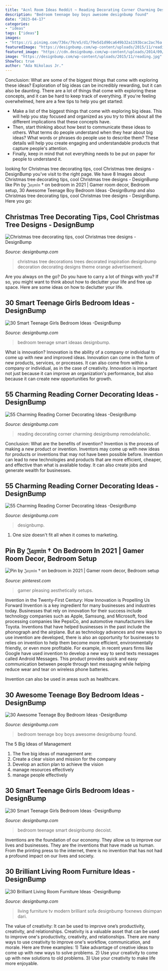 ```yaml
---
title: "Acnl Room Ideas Reddit ~ Reading Decorating Corner Charming Designbump Remodelaholic"
description: "Bedroom teenage boy boys awesome designbump found"
date: "2023-04-17"
categories:
- "ideas"
tags: ["ideas"]
images:
- "https://i.pinimg.com/736x/79/e5/d1/79e5d1d90ca649b32a1193bcac2ac76a.jpg"
featuredImage: "https://designbump.com/wp-content/uploads/2015/11/reading.jpg"
featured_image: "https://cdn.designbump.com/wp-content/uploads/2014/09/teenage-girl-bedroom-ideaas-023.jpg"
image: "https://designbump.com/wp-content/uploads/2015/11/reading.jpg"
ShowToc: true
author: "Ada Nikolaus Jr."
---
```



Conclusion: What are some of the biggest things that come with exploring these ideas?
Exploration of big ideas can be incredibly rewarding, but it can also be daunting. There are a lot of things that come with exploring these concepts, and it can be hard to keep track of everything. If you're feeling overwhelmed, here are a few tips to help you get started: 
- Make a list of the biggest things that come with exploring big ideas. This will help you stay focused and organized as you try to think about all the different implications that these concepts have. 
- Then, start thinking about how best to communicate these ideas to others. What terms do people understand when they hear about big ideas? What words or phrases do people use to describe them? These details will help you create engaging and understandable products that capture people's attention. 
- Finally, keep in mind that not everything needs to be put on paper for people to understand it.

	

		
looking for Christmas tree decorating tips, cool Christmas tree designs - DesignBump you've visit to the right page. We have 8 Images about Christmas tree decorating tips, cool Christmas tree designs - DesignBump like Pin by 𝔍𝔞𝔷𝔪𝔦𝔫 † on bedroom in 2021 | Gamer room decor, Bedroom setup, 30 Awesome Teenage Boy Bedroom Ideas -DesignBump and also Christmas tree decorating tips, cool Christmas tree designs - DesignBump. Here you go:
		
    
## Christmas Tree Decorating Tips, Cool Christmas Tree Designs - DesignBump

<img loading=lazy src="http://cdn.designbump.com/wp-content/uploads/2015/12/colorful-christmas-trees-inspiration-3.jpg" onerror="this.onerror=null;this.src='https://tse3.mm.bing.net/th?id=OIP.N1og3GtzU7xC9uxiiWeZqgHaLG&amp;pid=15.1';" alt="Christmas tree decorating tips, cool Christmas tree designs - DesignBump">

_Source: designbump.com_

>christmas tree decorations trees decorated inspiration designbump decoration decorating designs theme orange advertisement. 

	

Are you always on the go? Do you have to carry a lot of things with you? If so, you might want to think about how to declutter your life and free up space. Here are some ideas on how to declutter your life.

    
## 30 Smart Teenage Girls Bedroom Ideas -DesignBump

<img loading=lazy src="https://cdn.designbump.com/wp-content/uploads/2014/09/teenage-girl-bedroom-ideaas-021.jpg" onerror="this.onerror=null;this.src='https://tse3.mm.bing.net/th?id=OIP.FQBgBMBvWRfQuM43jNJgswHaLH&amp;pid=15.1';" alt="30 Smart Teenage Girls Bedroom Ideas -DesignBump">

_Source: designbump.com_

>bedroom teenage smart ideaas designbump. 

	

What is innovation?
Innovation is the ability of a company or individual to come up with new and improved ideas. Innovation can come in the form of new products, services, or processes. It can also come from within a company or individual, as in the case of creativity. Innovation is important not just because it can improve an organization's performance, but also because it can create new opportunities for growth.

    
## 55 Charming Reading Corner Decorating Ideas -DesignBump

<img loading=lazy src="https://designbump.com/wp-content/uploads/2015/11/reading.jpg" onerror="this.onerror=null;this.src='https://tse3.mm.bing.net/th?id=OIP.Qx2dXKhaCcV4mVuMc1N0mAHaLF&amp;pid=15.1';" alt="55 Charming Reading Corner Decorating Ideas -DesignBump">

_Source: designbump.com_

>reading decorating corner charming designbump remodelaholic. 

	

Conclusion: What are the benefits of invention?
Invention is the process of making a new product or invention. Inventors may come up with new ideas for products or inventions that may not have been possible before. Invention can lead to new technologies and products that are more efficient, cheaper, and effective than what is available today. It can also create jobs and generate wealth for businesses.

    
## 55 Charming Reading Corner Decorating Ideas -DesignBump

<img loading=lazy src="http://cdn.designbump.com/wp-content/uploads/2015/11/reading-corner-nook22.jpg" onerror="this.onerror=null;this.src='https://tse1.mm.bing.net/th?id=OIP.tLGY7aJv86MNIoTHpz4ocQHaKN&amp;pid=15.1';" alt="55 Charming Reading Corner Decorating Ideas -DesignBump">

_Source: designbump.com_

>designbump. 

	

1. One size doesn't fit all when it comes to marketing.

    
## Pin By 𝔍𝔞𝔷𝔪𝔦𝔫 † On Bedroom In 2021 | Gamer Room Decor, Bedroom Setup

<img loading=lazy src="https://i.pinimg.com/736x/79/e5/d1/79e5d1d90ca649b32a1193bcac2ac76a.jpg" onerror="this.onerror=null;this.src='https://tse1.mm.bing.net/th?id=OIP.ZXLCmOSLbEJ2_rf6HRRxGAHaG1&amp;pid=15.1';" alt="Pin by 𝔍𝔞𝔷𝔪𝔦𝔫 † on bedroom in 2021 | Gamer room decor, Bedroom setup">

_Source: pinterest.com_

>gamer pleasing aesthetically setups. 

	

Invention in the Twenty-First Century: How Innovation is Propelling Us Forward
Invention is a key ingredient for many businesses and industries today. Businesses that rely on innovation for their success include technology companies such as Apple, Samsung, and Microsoft, food processing companies like PepsiCo, and automotive manufacturers like Toyota. Inventions that have helped businesses in the past include the phonograph and the airplane.
But as technology advances and new ways to use invention are developed, there is also an opportunity for businesses to relies on invention to help them become more efficient, environmentally friendly, or even more profitable. For example, in recent years firms like Google have used invention to develop a new way to send texts messages called Android Messages. This product provides quick and easy communication between people through text messaging while helping reduce wear and tear on wireless phone batteries.

Invention can also be used in areas such as healthcare.

    
## 30 Awesome Teenage Boy Bedroom Ideas -DesignBump

<img loading=lazy src="https://designbump.com/wp-content/uploads/2014/10/teenage-boys-bedroom-ideas-011.jpg" onerror="this.onerror=null;this.src='https://tse1.mm.bing.net/th?id=OIP.Ph94YdNsZQZy8j5MfEVxYAHaLH&amp;pid=15.1';" alt="30 Awesome Teenage Boy Bedroom Ideas -DesignBump">

_Source: designbump.com_

>bedroom teenage boy boys awesome designbump found. 

	

The 5 Big Ideas of Management
1. The five big ideas of management are: 
1. Create a clear vision and mission for the company 
2. Develop an action plan to achieve the vision 
3. manage resources effectively 
4. manage people effectively 

    
## 30 Smart Teenage Girls Bedroom Ideas -DesignBump

<img loading=lazy src="https://cdn.designbump.com/wp-content/uploads/2014/09/teenage-girl-bedroom-ideaas-023.jpg" onerror="this.onerror=null;this.src='https://tse1.mm.bing.net/th?id=OIP.A8dwSLDUYl46Bo5rQm3n0AHaIO&amp;pid=15.1';" alt="30 Smart Teenage Girls Bedroom Ideas -DesignBump">

_Source: designbump.com_

>bedroom teenage smart designbump decoist. 

	

Inventions are the foundation of our economy. They allow us to improve our lives and businesses. They are the inventions that have made us human. From the printing press to the internet, there is no invention that has not had a profound impact on our lives and society.

    
## 30 Brilliant Living Room Furniture Ideas -DesignBump

<img loading=lazy src="https://designbump.com/wp-content/uploads/2015/08/Living-Room-Furniture-As-Remodel-Idea.jpg" onerror="this.onerror=null;this.src='https://tse1.mm.bing.net/th?id=OIP.aVoZeeFbSKlXv3sHax18FgHaFX&amp;pid=15.1';" alt="30 Brilliant Living Room Furniture Ideas -DesignBump">

_Source: designbump.com_

>living furniture tv modern brilliant sofa designbump foxnews disimpan dari. 

	

The value of creativity: It can be used to improve one’s productivity, creativity, and relationships.
Creativity is a valuable asset that can be used to improve one's productivity, creativity, and relationships. There are many ways to use creativity to improve one's workflow, communication, and morale. Here are three examples: 1) Take advantage of creative ideas to come up with new ways to solve problems. 2) Use your creativity to come up with new solutions to old problems. 3) Use your creativity to make life more enjoyable.


